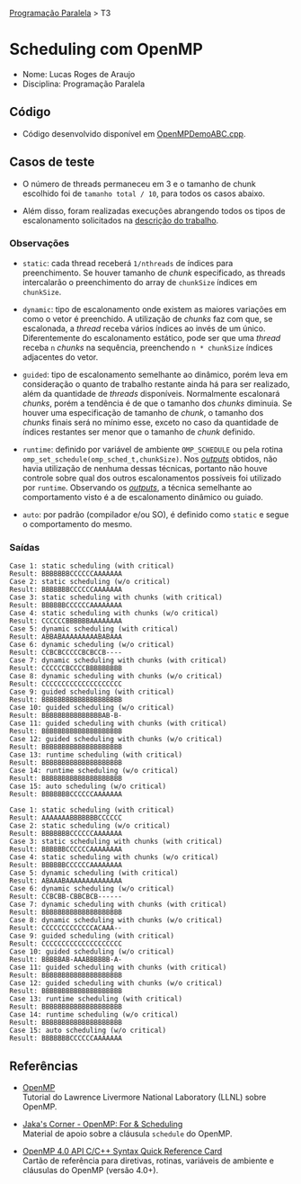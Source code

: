 [Programação Paralela](https://github.com/lucasroges/elc139-2019a) > T3

# Scheduling com OpenMP

- Nome: Lucas Roges de Araujo
- Disciplina: Programação Paralela

## Código

- Código desenvolvido disponível em [OpenMPDemoABC.cpp](OpenMPDemoABC.cpp).

## Casos de teste

- O número de threads permaneceu em 3 e o tamanho de chunk escolhido foi de `tamanho total / 10`, para todos os casos abaixo.

- Além disso, foram realizadas execuções abrangendo todos os tipos de escalonamento solicitados na [descrição do trabalho](README.md#trabalho).

### Observações

- `static`: cada thread receberá `1/nthreads` de índices para preenchimento. Se houver tamanho de *chunk* especificado, as threads intercalarão o preenchimento do array de `chunkSize` índices em `chunkSize`.

- `dynamic`: tipo de escalonamento onde existem as maiores variações em como o vetor é preenchido. A utilização de *chunks* faz com que, se escalonada, a *thread* receba vários índices ao invés de um único. Diferentemente do escalonamento estático, pode ser que uma *thread* receba `n` *chunks* na sequência, preenchendo `n * chunkSize` índices adjacentes do vetor.

- `guided`: tipo de escalonamento semelhante ao dinâmico, porém leva em consideração o quanto de trabalho restante ainda há para ser realizado, além da quantidade de *threads* disponíveis. Normalmente escalonará *chunks*, porém a tendência é de que o tamanho dos *chunks* diminuia. Se houver uma especificação de tamanho de *chunk*, o tamanho dos *chunks* finais será no mínimo esse, exceto no caso da quantidade de índices restantes ser menor que o tamanho de *chunk* definido.

- `runtime`: definido por variável de ambiente `OMP_SCHEDULE` ou pela rotina `omp_set_schedule(omp_sched_t,chunkSize)`. Nos [*outputs*](outputs/) obtidos, não havia utilização de nenhuma dessas técnicas, portanto não houve controle sobre qual dos outros escalonamentos possíveis foi utilizado por `runtime`. Observando os [*outputs*](outputs/), a técnica semelhante ao comportamento visto é a de escalonamento dinâmico ou guiado.

- `auto`: por padrão (compilador e/ou SO), é definido como `static` e segue o comportamento do mesmo.

### Saídas

```
Case 1: static scheduling (with critical)
Result: BBBBBBBCCCCCCAAAAAAA
Case 2: static scheduling (w/o critical)
Result: BBBBBBBCCCCCCAAAAAAA
Case 3: static scheduling with chunks (with critical)
Result: BBBBBBCCCCCCAAAAAAAA
Case 4: static scheduling with chunks (w/o critical)
Result: CCCCCCBBBBBBAAAAAAAA
Case 5: dynamic scheduling (with critical)
Result: ABBABAAAAAAAAABABAAA
Case 6: dynamic scheduling (w/o critical)
Result: CCBCBCCCCCBCBCCB----
Case 7: dynamic scheduling with chunks (with critical)
Result: CCCCCCBCCCCBBBBBBBBB
Case 8: dynamic scheduling with chunks (w/o critical)
Result: CCCCCCCCCCCCCCCCCCCC
Case 9: guided scheduling (with critical)
Result: BBBBBBBBBBBBBBBBBBBB
Case 10: guided scheduling (w/o critical)
Result: BBBBBBBBBBBBBBBAB-B-
Case 11: guided scheduling with chunks (with critical)
Result: BBBBBBBBBBBBBBBBBBBB
Case 12: guided scheduling with chunks (w/o critical)
Result: BBBBBBBBBBBBBBBBBBBB
Case 13: runtime scheduling (with critical)
Result: BBBBBBBBBBBBBBBBBBBB
Case 14: runtime scheduling (w/o critical)
Result: BBBBBBBBBBBBBBBBBBBB
Case 15: auto scheduling (w/o critical)
Result: BBBBBBBCCCCCCAAAAAAA
```

```
Case 1: static scheduling (with critical)
Result: AAAAAAABBBBBBBCCCCCC
Case 2: static scheduling (w/o critical)
Result: BBBBBBBCCCCCCAAAAAAA
Case 3: static scheduling with chunks (with critical)
Result: BBBBBBCCCCCCAAAAAAAA
Case 4: static scheduling with chunks (w/o critical)
Result: BBBBBBCCCCCCAAAAAAAA
Case 5: dynamic scheduling (with critical)
Result: ABAAABAAAAAAAAAAAAAA
Case 6: dynamic scheduling (w/o critical)
Result: CCBCBB-CBBCBCB------
Case 7: dynamic scheduling with chunks (with critical)
Result: BBBBBBBBBBBBBBBBBBBB
Case 8: dynamic scheduling with chunks (w/o critical)
Result: CCCCCCCCCCCCCACAAA--
Case 9: guided scheduling (with critical)
Result: CCCCCCCCCCCCCCCCCCCC
Case 10: guided scheduling (w/o critical)
Result: BBBBBAB-AAABBBBBB-A-
Case 11: guided scheduling with chunks (with critical)
Result: BBBBBBBBBBBBBBBBBBBB
Case 12: guided scheduling with chunks (w/o critical)
Result: BBBBBBBBBBBBBBBBBBBB
Case 13: runtime scheduling (with critical)
Result: BBBBBBBBBBBBBBBBBBBB
Case 14: runtime scheduling (w/o critical)
Result: BBBBBBBBBBBBBBBBBBBB
Case 15: auto scheduling (w/o critical)
Result: BBBBBBBCCCCCCAAAAAAA
```

## Referências

- [OpenMP](https://computing.llnl.gov/tutorials/openMP/)  
  Tutorial do Lawrence Livermore National Laboratory (LLNL) sobre OpenMP.

- [Jaka's Corner - OpenMP: For & Scheduling](http://jakascorner.com/blog/2016/06/omp-for-scheduling.html)  
  Material de apoio sobre a cláusula ```schedule``` do OpenMP.

- [OpenMP 4.0 API C/C++ Syntax Quick Reference Card](https://www.openmp.org/wp-content/uploads/OpenMP-4.0-C.pdf)  
  Cartão de referência para diretivas, rotinas, variáveis de ambiente e cláusulas do OpenMP (versão 4.0+). 
